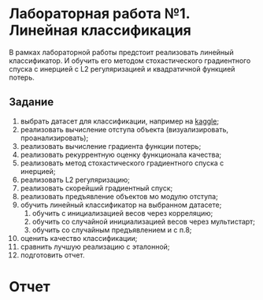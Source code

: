 # Лабораторная работа №1. Линейная классификация

В рамках лабораторной работы предстоит реализовать линейный классификатор. И обучить его методом стохастического градиентного спуска с инерцией с L2 регуляризацией и квадратичной функцией потерь.

## Задание

1. выбрать датасет для классификации, например на [kaggle](https://www.kaggle.com/datasets?&tags=13304-Clustering);
2. реализовать вычисление отступа объекта (визуализировать, проанализировать);
3. реализовать вычисление градиента функции потерь;
4. реализовать рекуррентную оценку функционала качества;
5. реализовать метод стохастического градиентного спуска с инерцией;
6. реализовать L2 регуляризацию;
7. реализовать скорейший градиентный спуск;
8. реализовать предъявление объектов мо модулю отступа;
9. обучить линейный классификатор на выбранном датасете;
   1. обучить с инициализацией весов через корреляцию;
   2. обучить со случайной инициализацией весов через мультистарт;
   3. обучить со случайным предъявлением и с п.8;
10. оценить качество классификации;
11. сравнить лучшую реализацию с эталонной;
12. подготовить отчет.


# Отчет

